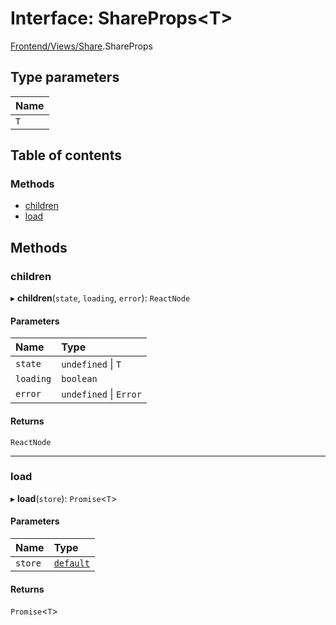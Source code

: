 # Interface: ShareProps<T\>

[Frontend/Views/Share](../modules/Frontend_Views_Share.md).ShareProps

## Type parameters

| Name |
| :--- |
| `T`  |

## Table of contents

### Methods

- [children](Frontend_Views_Share.ShareProps.md#children)
- [load](Frontend_Views_Share.ShareProps.md#load)

## Methods

### children

▸ **children**(`state`, `loading`, `error`): `ReactNode`

#### Parameters

| Name      | Type                   |
| :-------- | :--------------------- |
| `state`   | `undefined` \| `T`     |
| `loading` | `boolean`              |
| `error`   | `undefined` \| `Error` |

#### Returns

`ReactNode`

---

### load

▸ **load**(`store`): `Promise`<`T`\>

#### Parameters

| Name    | Type                                                               |
| :------ | :----------------------------------------------------------------- |
| `store` | [`default`](../classes/Backend_Storage_ReaderDataStore.default.md) |

#### Returns

`Promise`<`T`\>
